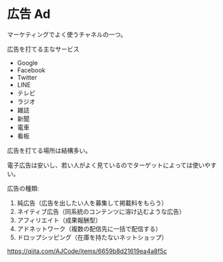 # 広告 Ad

マーケティングでよく使うチャネルの一つ。

広告を打てる主なサービス

- Google
- Facebook
- Twitter
- LINE
- テレビ
- ラジオ
- 雑誌
- 新聞
- 電車
- 看板

広告を打てる場所は結構多い。

電子広告は安いし、若い人がよく見ているのでターゲットによっては使いやすい。

広告の種類:

1. 純広告（広告を出したい人を募集して掲載料をもらう）
2. ネイティブ広告（同系統のコンテンツに溶け込むような広告）
3. アフィリエイト（成果報酬型）
4. アドネットワーク（複数の配信先に一括で配信する）
5. ドロップシッピング（在庫を持たないネットショップ）

https://qiita.com/AJCode/items/6659b8d21619ea4a8f5c
